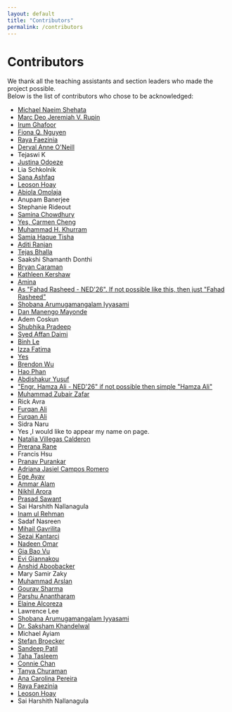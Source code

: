 ```yaml
---
layout: default
title: "Contributors"
permalink: /contributors
---
```


# Contributors

We thank all the teaching assistants and section leaders who made the project possible.  
Below is the list of contributors who chose to be acknowledged:

- [Michael Naeim Shehata](https://www.linkedin.com/in/michaelshehata/)
- [Marc Deo Jeremiah V. Rupin](https://www.linkedin.com/in/marcdeorupin)
- [Irum Ghafoor](https://www.linkedin.com/in/irum-ghafoor-12043393?utm_source=share&utm_caampaign=share_via&utm_content=profile&utm_medium=android_app)
- [Fiona Q. Nguyen](https://www.linkedin.com/in/fqn)
- [Raya Faezinia](https://www.linkedin.com/in/raya-faezinia-a99b13330)
- [Derval Anne O'Neill](https://www.linkedin.com/in/derval/)
- Tejaswi K
- [Justina Odoeze](https://github.com/Elocodes)
- Lia Schkolnik
- [Sana Ashfaq](https://www.linkedin.com/in/sana-ashfaq)
- [Leoson Hoay](https://www.linkedin.com/in/leoson-hoay/)
- [Abiola Omolaja](https://linkedin.com/in/abiola-omolaja)
- Anupam Banerjee
- Stephanie Rideout
- [Samina Chowdhury](https://www.linkedin.com/in/samina-chowdhury-57355023a/)
- [Yes, Carmen Cheng](http://linkedin.com/in/carmencheng)
- [Muhammad H. Khurram](https://muhammadkhurram.tech/)
- [Samia Haque Tisha](https://www.linkedin.com/in/samiahaquetisha/)
- [Aditi Ranjan](https://www.linkedin.com/in/aditi-ranjan-9444572b8/)
- [Tejas Bhalla](https://www.linkedin.com/in/tejas-bhalla-032692124)
- Saakshi Shamanth Donthi
- [Bryan Caraman](https://www.linkedin.com/in/bryancaraman)
- [Kathleen Kershaw](https://www.linkedin.com/in/kathleenkershaw/)
- [Amina](https://www.linkedin.com/in/amina-work/)
- [As "Fahad Rasheed - NED'26". If not possible like this, then just "Fahad Rasheed"](https://www.linkedin.com/in/fahad-rasheed-57202b1b8/)
- [Shobana Arumugamangalam Iyyasami](https://www.linkedin.com/in/shobana-iyyasami)
- [Dan Manengo Mayonde](https://www.linkedin.com/in/dan-mayonde-b10492268)
- Adem Coskun
- [Shubhika Pradeep](https://www.linkedin.com/in/shubhika-pradeep/)
- [Syed Affan Daimi](https://sulphatet.github.io/)
- [Binh Le](https://www.linkedin.com/in/binhlee/)
- [Izza Fatima](https://www.linkedin.com/in/izza-fatima-5586ba221/)
- [Yes](https://lifelongedge.com)
- [Brendon Wu](https://www.linkedin.com/in/brendonewu/)
- [Hao Phan](https://www.linkedin.com/in/haodydoody/)
- [Abdishakur Yusuf](https://www.linkedin.com/in/abdishakur-yusuf-421a862b5)
- ["Engr. Hamza Ali - NED'26" if not possible then simple "Hamza Ali"](https://github.com/Hamzaali146)
- [Muhammad Zubair Zafar](https://linkedin.com/in/zubair480)
- Rick Avra
- [Furqan Ali](http://linkedin.com/in/furqan-ali000)
- [Furqan Ali](http://linkedin.com/in/furqan-ali000)
- Sidra Naru
- Yes ,I would like to appear my name on page.
- [Natalia Villegas Calderon](https://www.linkedin.com/in/nataliavc09)
- [Prerana Rane](http://linkedin.com/in/preranarane)
- Francis Hsu
- [Pranav Purankar](https://www.linkedin.com/in/pranavpurankar/)
- [Adriana Jasiel Campos Romero](https://www.linkedin.com/in/jasiel-campos-romero/)
- [Ege Ayav](https://www.linkedin.com/in/ege-ayav-32079534b/)
- [Ammar Alam](https://www.linkedin.com/in/ammaralam/)
- [Nikhil Arora](https://www.linkedin.com/in/nikhila01)
- [Prasad Sawant](https://www.linkedin.com/in/prasadsawant97/)
- Sai Harshith Nallanagula
- [Inam ul Rehman](https://www.linkedin.com/in/inamulrehman)
- Sadaf Nasreen
- [Mihail Gavrilita](https://www.linkedin.com/in/mihail-gavrilita/)
- [Sezai Kantarci](https://www.kantarcise.com/)
- [Nadeen Omar](https://www.linkedin.com/in/nadeenomar/)
- [Gia Bao Vu](https://www.linkedin.com/in/gia-b%E1%BA%A3o-v%C5%A9-407bb3307/)
- [Evi Giannakou](https://www.linkedin.com/in/evi-giannakou)
- [Anshid Aboobacker](https://www.linkedin.com/in/anshidaboobacker/)
- Mary Samir Zaky
- [Muhammad Arslan](https://www.linkedin.com/in/muhammad-arslan-69b278210)
- [Gourav Sharma](https://github.com/gouravsharma-00)
- [Parshu Anantharam](https://www.linkedin.com/in/parshuanantharam/)
- [Elaine Alcoreza](https://www.linkedin.com/in/elaine-alcoreza-73907041)
- Lawrence Lee
- [Shobana Arumugamangalam Iyyasami](https://www.linkedin.com/in/shobana-iyyasami)
- [Dr. Saksham Khandelwal](https://in.linkedin.com/in/sakshamkhandelwal)
- Michael Ayiam
- [Stefan Broecker](https://www.stefanbroecker.com/)
- [Sandeep Patil](https://www.linkedin.com/in/sandeepspatil/)
- [Taha Tasleem](https://www.linkedin.com/in/tahatasleem)
- [Connie Chan](https://www.linkedin.com/in/conniechan1/)
- [Tanya Churaman](https://www.linkedin.com/in/tanya-churaman)
- [Ana Carolina Pereira](https://www.linkedin.com/in/ana-carolina-pereira-restrepo-a1930558/)
- [Raya Faezinia](https://www.linkedin.com/in/raya-faezinia-a99b13330)
- [Leoson Hoay](https://www.linkedin.com/in/leoson-hoay)
- Sai Harshith Nallanagula
